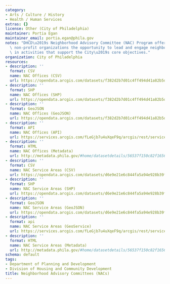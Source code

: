 ```yaml
---
category:
- Arts / Culture / History
- Health / Human Services
extras: {}
license: Other (City of Philadelphia)
maintainer: Portia Egan
maintainer_email: portia.egan@phila.gov
notes: "DHCD\u2019s Neighborhood Advisory Committee (NAC) Program offers community-based\
  \ non-profit organizations the opportunity to lead and engage neighborhood residents\
  \ in activities that support the City\u2019s core objectives."
organization: City of Philadelphia
resources:
- description: ''
  format: CSV
  name: NAC Offices (CSV)
  url: https://opendata.arcgis.com/datasets/f382d2b7d01c4ff494d41a82b5d17f4b_0.csv
- description: ''
  format: SHP
  name: NAC Offices (SHP)
  url: https://opendata.arcgis.com/datasets/f382d2b7d01c4ff494d41a82b5d17f4b_0.zip
- description: ''
  format: GeoJSON
  name: NAC Offices (GeoJSON)
  url: https://opendata.arcgis.com/datasets/f382d2b7d01c4ff494d41a82b5d17f4b_0.geojson
- description: ''
  format: API
  name: NAC Offices (API)
  url: https://services.arcgis.com/fLeGjb7u4uXqeF9q/arcgis/rest/services/NAC_Offices/FeatureServer/0/query?outFields=*&where=1%3D1
- description: ''
  format: HTML
  name: NAC Offices (Metadata)
  url: http://metadata.phila.gov/#home/datasetdetails/56537f150c82f165614f3075/representationdetails/5d5b143a05c1fa0010df9988/
- description: ''
  format: CSV
  name: NAC Service Areas (CSV)
  url: https://opendata.arcgis.com/datasets/d6e9e21e6c844fa5a94e928b39f02352_0.csv
- description: ''
  format: SHP
  name: NAC Service Areas (SHP)
  url: https://opendata.arcgis.com/datasets/d6e9e21e6c844fa5a94e928b39f02352_0.zip
- description: ''
  format: GeoJSON
  name: NAC Service Areas (GeoJSON)
  url: https://opendata.arcgis.com/datasets/d6e9e21e6c844fa5a94e928b39f02352_0.geojson
- description: ''
  format: api
  name: NAC Service Areas (GeoService)
  url: https://services.arcgis.com/fLeGjb7u4uXqeF9q/arcgis/rest/services/NeighborhoodAdvisoryCommittees/FeatureServer/0/query?outFields=*&where=1%3D1
- description: ''
  format: HTML
  name: NAC Service Areas (Metadata)
  url: http://metadata.phila.gov/#home/datasetdetails/56537f150c82f165614f3075/representationdetails/565c9d9fd2abd2457e91e93d/
schema: default
tags:
- Department of Planning and Development
- Division of Housing and Community Development
title: Neighborhood Advisory Committees (NACs)
---
```

